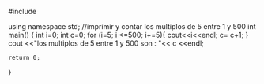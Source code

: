 #include <iostream>

using namespace std;
//imprimir y contar los multiplos de 5 entre 1 y 500
int main()
{
 int i=0;
 int c=0;
 for (i=5; i <=500; i+=5){
    cout<<i<<endl;
    c= c+1;
 }
 cout <<"los multiplos de 5 entre 1 y 500 son : "<< c <<endl;

    return 0;
 }
